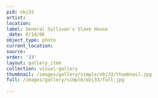 ```yaml
---
pid: obj33
artist: 
location: 
label: General Sullivan's Slave House
_date: 6/14/06
object_type: photo
current_location: 
source: 
order: '33'
layout: gallery_item
collection: visual-gallery
thumbnail: /images/gallery/simple/obj33/thumbnail.jpg
full: /images/gallery/simple/obj33/full.jpg
 
---
```

